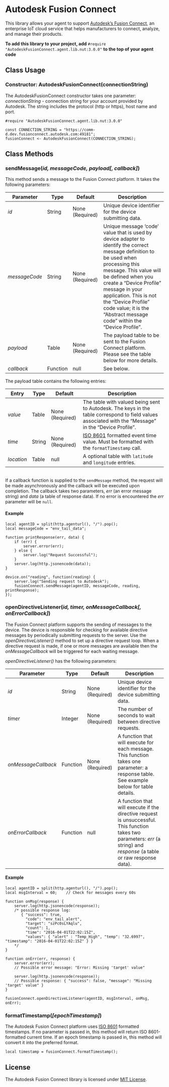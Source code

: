 # Autodesk Fusion Connect

This library allows your agent to support [Autodesk’s Fusion Connect](http://autodeskfusionconnect.com/), an enterprise IoT cloud service that helps manufacturers to connect, analyze, and manage their products.

**To add this library to your project, add** `#require "AutodeskFusionConnect.agent.lib.nut:3.0.0"` **to the top of your agent code**

## Class Usage

### Constructor: AutodeskFusionConnect(connectionString)

The AutodeskFusionConnect constructor takes one parameter: *connectionString* -
connection string for your account provided by Autodesk.
The string includes the protocol (http or https), host name and port.

```squirrel
#require "AutodeskFusionConnect.agent.lib.nut:3.0.0"

const CONNECTION_STRING = "https://comm-d.dev.fusionconnect.autodesk.com:49181";
fusionConnect <- AutodeskFusionConnect(CONNECTION_STRING);
```

## Class Methods

### sendMessage(*id, messageCode, payload[, callback]*)

This method sends a message to the Fusion Connect platform. It takes the following parameters:

| Parameter | Type | Default | Description |
| ----------| ---- | ------- | ----------- |
| *id* | String | None (Required) | Unique device identifier for the device submitting data. |
| *messageCode* | String | None (Required) | Unique message ‘code’ value that is used by device adapter to identify the correct message definition to be used when processing this message. This value will be defined when you create a “Device Profile” message in your application. This is not the “Device Profile” code value; it is the “Abstract message code” within the “Device Profile”. |
| *payload* | Table | None (Required) | The payload table to be sent to the Fusion Connect platform. Please see the table below for more details. |
| *callback* | Function | null | See below. |

The payload table contains the following entries:

| Entry | Type | Default | Description |
| ----------| ---- | ------- | ----------- |
| *value* | Table | None (Required) | The table with valued being sent to Autodesk. The keys in the table correspond to field values associated with the “Message” in the “Device Profile”. |
| *time* | String | None (Required) | [ISO 8601](https://www.iso.org/iso-8601-date-and-time-format.html) formatted event time value. Must be formatted with the `formatTimestamp` call. |
| *location* | Table | null | A optional table with `latitude` and `longitude` entries. |

&nbsp;<br>If a callback function is supplied to the `sendMessage` method, the
request will be made asynchronously and the callback will be executed upon
completion. The callback takes two parameters, *err* (an error message string)
and *data* (a table of response data). If no error is encountered the *err*
parameter will be `null`.

#### Example ####

```squirrel
local agentID = split(http.agenturl(), "/").pop();
local messageCode = "env_tail_data";

function printResponse(err, data) {
    if (err) {
        server.error(err);
    } else {
    	server.log("Request Successful");
    }
    server.log(http.jsonencode(data));
}

device.on("reading", function(reading) {
	server.log("Sending request to Autodesk");
    fusionConnect.sendMessage(agentID, messageCode, reading, printResponse);
});
```

### openDirectiveListener(*id, timer, onMessageCallback[, onErrorCallback]*)

The Fusion Connect platform supports the sending of messages to the device. The device is responsible for checking for available directive messages by periodically submitting requests to the server. Use the *openDirectiveListener()* method to set up a directive request loop. When a directive request is made, if one or more messages are available then the *onMessageCallback* will be triggered for each waiting message.

*openDirectiveListener()* has the following parameters:

| Parameter | Type | Default | Description |
| ----------| ---- | ------- | ----------- |
| *id* | String | None (Required) | Unique device identifier for the device submitting data. |
| *timer* | Integer | None (Required) | The number of seconds to wait between directive requests. |
| *onMessageCallback* | Function | None (Required) | A function that will execute for each message. This function takes one parameter: a response table. See example below for table details. |
| *onErrorCallback* | Function | null | A function that will execute if the directive request is unsuccessful. This function takes two parameters: *err* (a string) and *response* (a table or raw response data). |

#### Example ####

```squirrel
local agentID = split(http.agenturl(), "/").pop();
local msgInterval = 60;    // Check for messages every 60s

function onMsg(response) {
	server.log(http.jsonencode(response));
	/* possible response log:
	   { "success": true,
	     "code": "env_tail_alert",
     	 "target": "szPc0sLYAqlu",
     	 "count": 1,
     	 "time": "2016-04-01T22:02:15Z",
     	 "values": { "alert" : "Temp_High", "temp": "32.6997", "timestamp": "2016-04-01T22:02:15Z" } }
	*/
}

function onErr(err, response) {
	server.error(err);
	// Possible error message: "Error: Missing 'target' value"

	server.log(http.jsonencode(response));
	// Possible response: { "success": false, "message": "Missing 'target' value" }
}

fusionConnect.openDirectiveListener(agentID, msgInterval, onMsg, onErr);
```

### formatTimestamp(*[epochTimestamp]*)

The Autodesk Fusion Connect platform uses [ISO 8601](https://www.iso.org/iso-8601-date-and-time-format.html) formatted timestamps. 
If no parameter is passed in, this method will return ISO 8601-formatted current time. 
If an epoch timestamp is passed in, this method will convert it into the preferred format.

```squirrel
local timestamp = fusionConnect.formatTimestamp();
```

## License

The Autodesk Fusion Connect library is licensed under [MIT License](LICENSE).
